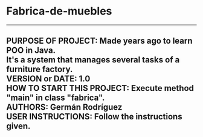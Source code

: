 # Fabrica-de-muebles

------------------------------------------------------------------------
PURPOSE OF PROJECT: Made years ago to learn POO in Java.<br />
It's a system that manages several tasks of a furniture factory.<br />
VERSION or DATE: 1.0 <br />
HOW TO START THIS PROJECT: Execute method "main" in class "fabrica".<br />
AUTHORS: Germán Rodríguez<br />
USER INSTRUCTIONS: Follow the instructions given.<br />
------------------------------------------------------------------------
